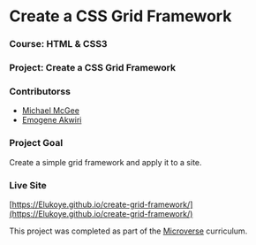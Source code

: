 # Create a CSS Grid Framework

### Course: HTML & CSS3
### Project: Create a CSS Grid Framework
### Contributorss
* [Michael McGee](https://github.com/michael-mcgee)
* [Emogene Akwiri](https://github.com/Elukoye)
### Project Goal
Create a simple grid framework and apply it to a site.
### Live Site
[https://Elukoye.github.io/create-grid-framework/](https://Elukoye.github.io/create-grid-framework/)

This project was completed as part of the [Microverse](https://www.microverse.org/) curriculum.
